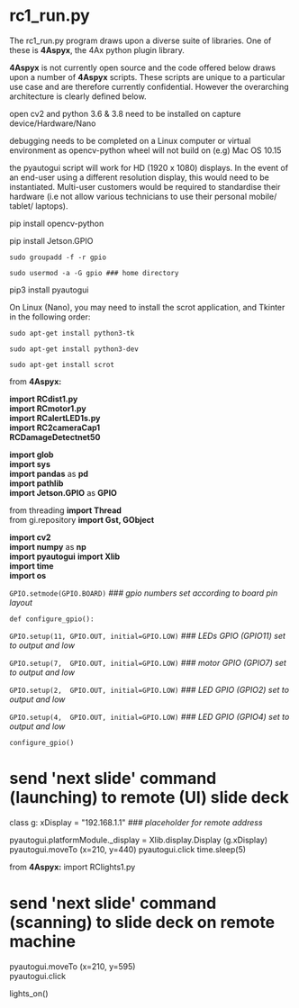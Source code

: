 # rc1_run.py

The rc1_run.py program draws upon a diverse suite of libraries. One of these is __4Aspyx__, the 4Ax python plugin library.

__4Aspyx__ is not currently open source and the code offered below draws upon a number of __4Aspyx__ scripts. These scripts are unique to a particular use case and are therefore
currently confidential. However the overarching architecture is clearly defined below.


open cv2 and python 3.6 & 3.8 need to be installed on capture device/Hardware/Nano

debugging needs to be completed on a Linux computer or virtual environment as opencv-python wheel will not build on (e.g) Mac OS 10.15

the pyautogui script will work for HD (1920 x 1080) displays. In the event of an end-user using a different resolution display, this would need to be instantiated. Multi-user customers would be required to standardise their hardware (i.e not allow various technicians to use their personal mobile/ tablet/ laptops).    

pip install opencv-python

pip install Jetson.GPIO

	sudo groupadd -f -r gpio
 
	sudo usermod -a -G gpio ### home directory
 
pip3 install pyautogui	

On Linux (Nano), you may need to install the scrot application, and Tkinter in the following order:

	sudo apt-get install python3-tk

	sudo apt-get install python3-dev

	sudo apt-get install scrot
	
from __4Aspyx:__
 
__import RCdist1.py__  
__import RCmotor1.py__   
__import RCalertLED1s.py__  
__import RC2cameraCap1__  
__RCDamageDetectnet50__

__import glob__	  
__import sys__	  
__import pandas__ as __pd__  
__import pathlib__  
__import Jetson.GPIO__ as __GPIO__ 

from threading __import Thread__  
from gi.repository __import Gst, GObject__

__import cv2__  
__import numpy__ as __np__  
__import pyautogui__
__import Xlib__  
__import time__  
__import os__

`GPIO.setmode(GPIO.BOARD)`			_### gpio numbers set according to board pin layout_

`def configure_gpio():`
  
`GPIO.setup(11, GPIO.OUT, initial=GPIO.LOW)`	_### LEDs GPIO  (GPIO11) set to output and low_

`GPIO.setup(7,  GPIO.OUT, initial=GPIO.LOW)`	_### motor GPIO (GPIO7) set to output and low_

`GPIO.setup(2,  GPIO.OUT, initial=GPIO.LOW)`	_### LED GPIO (GPIO2) set to output and low_

`GPIO.setup(4,  GPIO.OUT, initial=GPIO.LOW)`	_### LED GPIO (GPIO4) set to output and low_

`configure_gpio()`  

# send 'next slide' command (launching) to remote (UI) slide deck

class g:
xDisplay = "192.168.1.1"	_### placeholder for remote address_

pyautogui.platformModule._display = Xlib.display.Display (g.xDisplay)
pyautogui.moveTo (x=210, y=440)
pyautogui.click
time.sleep(5)

from __4Aspyx:__ import RClights1.py  

# send 'next slide' command (scanning) to slide deck on remote machine

pyautogui.moveTo (x=210, y=595)  
pyautogui.click  

lights_on()
